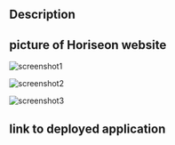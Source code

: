 ## Description

## picture of Horiseon website

![screenshot1](https://github.com/LymphCode/module-01-challenge/blob/main/Develop/assets/images/horiseon-screenshot1.png)

![screenshot2](https://github.com/LymphCode/module-01-challenge/blob/main/Develop/assets/images/horiseon-screenshot2.png)

![screenshot3](https://github.com/LymphCode/module-01-challenge/blob/main/Develop/assets/images/horiseon-screenshot3.png)

## link to deployed application

